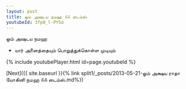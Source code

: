 ```yaml
---
layout: post
title: ஓம் அஷடய நமஹ ௧௧ டைம்ஸ்
youtubeId: 3fp0_l-PY5o
---
```

 
 
 ஓம் அஷடய நமஹ  
 
 -  யார் அனைத்தையும் பொறுத்துக்கொள்ள முடியும் 
 
  
 
  
 
 
 
 
 
 


{% include youtubePlayer.html id=page.youtubeId %}
 
[Next]({{ site.baseurl }}{% link  split1/_posts/2013-05-21-ஓம் அக்ஷய ராதா யோகினி நமஹ ௧௧ டைம்ஸ்.md%})
 
